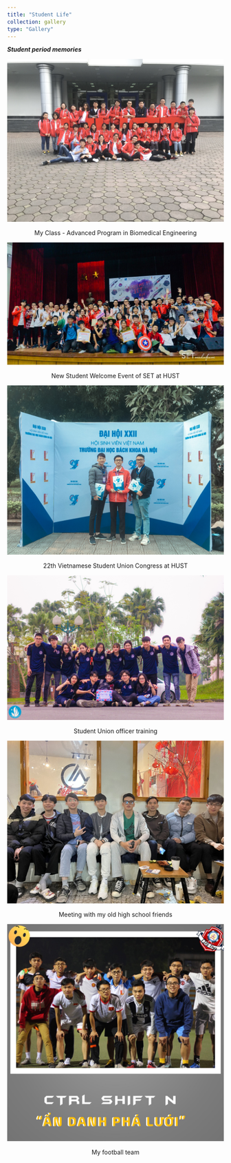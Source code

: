 ```yaml
---
title: "Student Life"
collection: gallery
type: "Gallery"
---
```


***Student period memories***


<p align="center">
  <img src="/images/gallery/Under_student_life/1.jpg">
</p>

<center>
My Class - Advanced Program in Biomedical Engineering
</center>


<p align="center">
  <img src="/images/gallery/Under_student_life/2.jpg">
</p>

<center>
New Student Welcome Event of SET at HUST
</center>


<p align="center">
  <img src="/images/gallery/Under_student_life/3.jpg">
</p>

<center>
22th Vietnamese Student Union Congress at HUST
</center>


<p align="center">
  <img src="/images/gallery/Under_student_life/4.jpg">
</p>

<center>
Student Union officer training
</center>


<p align="center">
  <img src="/images/gallery/Under_student_life/5.jpg">
</p>

<center>
Meeting with my old high school friends
</center>


<p align="center">
  <img src="/images/gallery/Under_student_life/6.jpg">
</p>

<center>
My football team 
</center>



